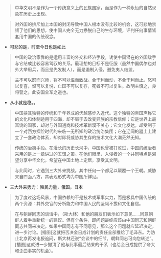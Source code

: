 >中华文明不是作为一个传统意义上的民族国家，而是作为一种永恒的自然现象在历史上出现。

>对外国的排斥加上本国的封闭导致中国人根本没有比较的机会，这可悲地禁锢了他们的思想，使中国人完全无力挣脱自己的生存环境，评判任何事情皆套用中国的传统观念。

* 可悲的是，时至今日也是如此

<blockquote>中国的政治家靠的是运用丰富的外交和经济手段，诱使中国潜在的外国敌手与它结成比较容易驾驭的关系。最理想的目标不是征服（虽然中国偶尔也对外大举用兵，而且是先发制人），而是遏制入侵，避免夷人结盟。</blockquote>

>主不可以怒而兴师，将不可以愠而致战。合于利而动，不合于利而止。怒可以复喜，愠可以复悦，亡国不可以复存，死者不可以复生。故明主慎之，良将警之。此安国全军之道也。

* 从小就是稳。。

> 中国挟其独特的传统和千年养成的优越感步入近代。这个独特的帝国声称它的文化和体制适用于四海，却不屑于去改变异族的宗教信仰；它是世界上最富饶的国家，却对与外国通商和技术革新漠不关心；它文化发达，却受制于一个对西方探险时代的来临一无所知的政治统治集团；它在辽阔的疆土上建立了一套政治体系，却对即将威胁其生存的技术文化大潮茫然无知。  

> 传统的治夷手段。在漫长的历史长河中，中国也曾被打败过，中国的统治者采用的是上一章讲过的五饵之策。在他们眼里，入侵者的一个共同特点是渴望分享中华文化，希望在中国土地上定居，享受其文明。  

> 与此同时，它遇到三大外来挑战，其中任何一个都足以颠覆一个王朝。威胁来自四面八方，其表现形式均为中国所鲜见。  
* 三大外来势力：殖民力量，俄国，日本

<blockquote>为了度过这场风暴，中国依赖的不是技术或军事实力，而是极具中国传统的两个资源：其外交官的分析能力和中国人民的坚韧不拔和文化自信。</blockquote>

> 在与朝鲜同志的谈话中，（斯大林）和他的朋友们表示如下意见……同意朝鲜人着手重新统一的建议。但有个条件，即问题最终应该由中国同志和朝鲜同志共同来决定。如果中国同志有不同意见，那么这个问题就应延迟决定，进一步讨论。[插图]这就把否决金日成计划的责任全部推给了毛泽东。为防止北京再发电报追问，斯大林还说“会谈中的细节，朝鲜同志可向您转述”。[插图]这就进一步撇清了他与此事最后结果的干系（也给金日成提供了夸大和歪曲事实的机会）。